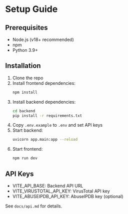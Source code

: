 # Setup Guide

## Prerequisites
- Node.js (v18+ recommended)
- npm
- Python 3.9+

## Installation
1. Clone the repo
2. Install frontend dependencies:
   ```bash
   npm install
   ```
3. Install backend dependencies:
   ```bash
   cd backend
   pip install -r requirements.txt
   ```
4. Copy `.env.example` to `.env` and set API keys
5. Start backend:
   ```bash
   uvicorn app.main:app --reload
   ```
6. Start frontend:
   ```bash
   npm run dev
   ```

## API Keys
- VITE_API_BASE: Backend API URL
- VITE_VIRUSTOTAL_API_KEY: VirusTotal API key
- VITE_ABUSEIPDB_API_KEY: AbuseIPDB key (optional)

See `docs/api.md` for details.